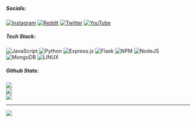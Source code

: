 
##### Socials:
[![Instagram](https://img.shields.io/badge/Instagram-%23E4405F.svg?logo=Instagram&logoColor=white)](https://instagram.com/ririfarts) [![Reddit](https://img.shields.io/badge/Reddit-%23FF4500.svg?logo=Reddit&logoColor=white)](https://reddit.com/user/stain_xd) [![Twitter](https://img.shields.io/badge/Twitter-%231DA1F2.svg?logo=Twitter&logoColor=white)](https://x.com/ricolovescode?t=7HpyGJ9mjszUWNFW0WWL9A&s=09) [![YouTube](https://img.shields.io/badge/YouTube-%23FF0000.svg?logo=YouTube&logoColor=white)](https://youtube.com/@rikari5788?si=NFqTl_zbXRcoJXih) 

##### Tech Stack:
![JavaScript](https://img.shields.io/badge/javascript-%23323330.svg?style=flat&logo=javascript&logoColor=%23F7DF1E) ![Python](https://img.shields.io/badge/python-3670A0?style=flat&logo=python&logoColor=ffdd54) ![Express.js](https://img.shields.io/badge/express.js-%23404d59.svg?style=flat&logo=express&logoColor=%2361DAFB) ![Flask](https://img.shields.io/badge/flask-%23000.svg?style=flat&logo=flask&logoColor=white) ![NPM](https://img.shields.io/badge/NPM-%23000000.svg?style=flat&logo=npm&logoColor=white) ![NodeJS](https://img.shields.io/badge/node.js-6DA55F?style=flat&logo=node.js&logoColor=white) ![MongoDB](https://img.shields.io/badge/MongoDB-%234ea94b.svg?style=flat&logo=mongodb&logoColor=white) ![LINUX](https://img.shields.io/badge/Linux-FCC624?style=flat&logo=linux&logoColor=black)
##### Github Stats:
![](https://github-readme-stats.vercel.app/api?username=Yorubae&theme=default&hide_border=true&include_all_commits=true&count_private=true)<br/>
![](https://github-readme-streak-stats.herokuapp.com/?user=Yorubae&theme=default&hide_border=true)<br/>
![](https://github-readme-stats.vercel.app/api/top-langs/?username=Yorubae&theme=default&hide_border=true&include_all_commits=true&count_private=true&layout=compact)

---
[![](https://visitcount.itsvg.in/api?id=Yorubae&icon=2&color=12)](https://visitcount.itsvg.in)

<!-- Proudly created with GPRM ( https://gprm.itsvg.in ) -->

